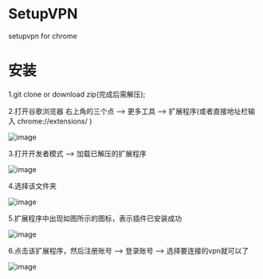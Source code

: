 # SetupVPN
setupvpn for chrome
# 安装

1.git clone or download zip(完成后需解压);

2.打开谷歌浏览器 右上角的三个点 --> 更多工具 --> 扩展程序(或者直接地址栏输入 chrome://extensions/ )

![image](https://github.com/qin-ziqi/Chrome-SetupVPN-3.7.0/blob/master/assets/images/step1.png)

3.打开开发者模式 --> 加载已解压的扩展程序

![image](https://github.com/qin-ziqi/Chrome-SetupVPN-3.7.0/blob/master/assets/images/step2.png)

4.选择该文件夹

![image](https://github.com/qin-ziqi/Chrome-SetupVPN-3.7.0/blob/master/assets/images/step3.png)

5.扩展程序中出现如图所示的图标，表示插件已安装成功

![image](https://github.com/qin-ziqi/Chrome-SetupVPN-3.7.0/blob/master/assets/images/step4.png)

6.点击该扩展程序，然后注册账号 --> 登录账号 --> 选择要连接的vpn就可以了

![image](https://github.com/qin-ziqi/Chrome-SetupVPN-3.7.0/blob/master/assets/images/step5.png)
